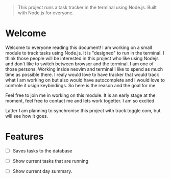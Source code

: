 > This project runs a task tracker in the terminal using Node.js. Built with Node.js for everyone.

# Welcome
Welcome to everyone reading this document! I am working on a small module to track tasks using Node.js. It is "designed" to run in the terminal. I think those people will be interested in this project who like using Nodejs and don't like to switch between browser and the terminal. I am one of those persons. Working inside neovim and terminal I like to spend as much time as possible there. I realy would love to have tracker that would track what I am working on but also would have autocomplete and I would love to controle it usign keybindings. So here is the reason and the goal for me. 

Feel free to join me in working on this module. It is an early stage at the moment, feel free to contact me and lets work togetter. I am so excited. 

Latter I am planning to synchronise this project with track.toggle.com, but will see how it goes.

# Features
- [ ] Saves tasks to the database
- [ ] Show current tasks that are running
- [ ] Show current day summary.

